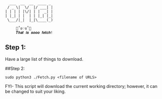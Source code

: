 ```  
  ___  __  __  ____ _ 
 / _ \|  \/  |/ ___| |
| | | | |\/| | |  _| |
| |_| | |  | | |_| |_|
 \___/|_|  |_|\____(_)
 
     👠˚ʚ♡ɞ˚👛
     𝑻𝒉𝒂𝒕 𝒊𝒔 𝒔𝒐𝒐𝒐 𝒇𝒆𝒕𝒄𝒉!
```

## Step 1:
Have a large list of things to download.

##Step 2:
```
sudo python3 ./Fetch.py <filename of URLS>
```

FYI- This script will download the current working directory; however, it can be changed to suit your liking.
